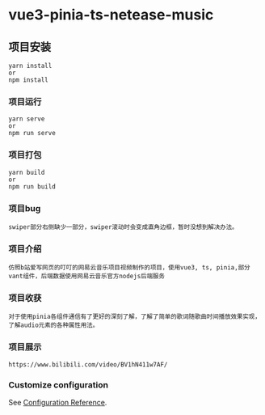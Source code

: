 # vue3-pinia-ts-netease-music

## 项目安装
```
yarn install
or
npm install
```
### 项目运行
```
yarn serve
or
npm run serve
```
### 项目打包
```
yarn build
or
npm run build
```
### 项目bug
```
swiper部分右侧缺少一部分，swiper滚动时会变成直角边框，暂时没想到解决办法。
```
### 项目介绍
```
仿照b站爱写网页的叮叮的网易云音乐项目视频制作的项目，使用vue3, ts, pinia,部分vant组件，后端数据使用网易云音乐官方nodejs后端服务
```
### 项目收获
```
对于使用pinia各组件通信有了更好的深刻了解，了解了简单的歌词随歌曲时间播放效果实现，了解audio元素的各种属性用法。
```
### 项目展示
```
https://www.bilibili.com/video/BV1hN411w7AF/
```
### Customize configuration
See [Configuration Reference](https://cli.vuejs.org/config/).
